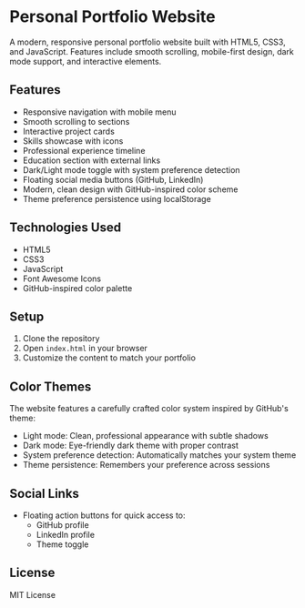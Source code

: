 # Personal Portfolio Website

A modern, responsive personal portfolio website built with HTML5, CSS3, and JavaScript. Features include smooth scrolling, mobile-first design, dark mode support, and interactive elements.

## Features
- Responsive navigation with mobile menu
- Smooth scrolling to sections
- Interactive project cards
- Skills showcase with icons
- Professional experience timeline
- Education section with external links
- Dark/Light mode toggle with system preference detection
- Floating social media buttons (GitHub, LinkedIn)
- Modern, clean design with GitHub-inspired color scheme
- Theme preference persistence using localStorage

## Technologies Used
- HTML5
- CSS3
- JavaScript
- Font Awesome Icons
- GitHub-inspired color palette

## Setup
1. Clone the repository
2. Open `index.html` in your browser
3. Customize the content to match your portfolio

## Color Themes
The website features a carefully crafted color system inspired by GitHub's theme:
- Light mode: Clean, professional appearance with subtle shadows
- Dark mode: Eye-friendly dark theme with proper contrast
- System preference detection: Automatically matches your system theme
- Theme persistence: Remembers your preference across sessions

## Social Links
- Floating action buttons for quick access to:
  - GitHub profile
  - LinkedIn profile
  - Theme toggle

## License
MIT License
